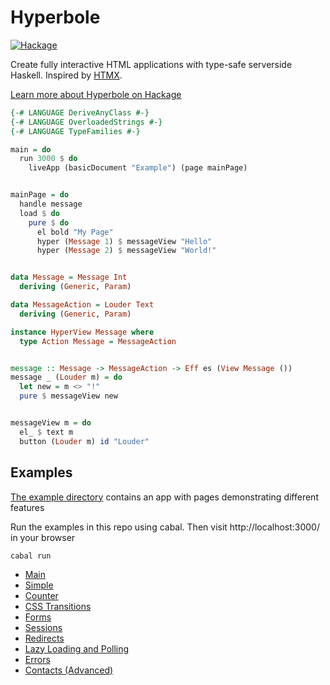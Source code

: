 Hyperbole
=========

[![Hackage](https://img.shields.io/hackage/v/hyperbole.svg)](https://hackage.haskell.org/package/hyperbole) 

Create fully interactive HTML applications with type-safe serverside Haskell. Inspired by [HTMX](https://htmx.org/).

[Learn more about Hyperbole on Hackage](https://hackage.haskell.org/package/hyperbole/docs/Web-Hyperbole.html)

```haskell
{-# LANGUAGE DeriveAnyClass #-}
{-# LANGUAGE OverloadedStrings #-}
{-# LANGUAGE TypeFamilies #-}

main = do
  run 3000 $ do
    liveApp (basicDocument "Example") (page mainPage)


mainPage = do
  handle message
  load $ do
    pure $ do
      el bold "My Page"
      hyper (Message 1) $ messageView "Hello"
      hyper (Message 2) $ messageView "World!"


data Message = Message Int
  deriving (Generic, Param)

data MessageAction = Louder Text
  deriving (Generic, Param)

instance HyperView Message where
  type Action Message = MessageAction


message :: Message -> MessageAction -> Eff es (View Message ())
message _ (Louder m) = do
  let new = m <> "!"
  pure $ messageView new


messageView m = do
  el_ $ text m
  button (Louder m) id "Louder"
```

Examples
---------

[The example directory](/example/README.md) contains an app with pages demonstrating different features

Run the examples in this repo using cabal. Then visit http://localhost:3000/ in your browser

```
cabal run
```
* [Main](./Main.hs)
* [Simple](./Example/Simple.hs)
* [Counter](./Example/Counter.hs)
* [CSS Transitions](./Example/Transitions.hs)
* [Forms](./Example/Forms.hs)
* [Sessions](./Example/Forms.hs)
* [Redirects](./Example/Redirects.hs)
* [Lazy Loading and Polling](./Example/LazyLoading.hs)
* [Errors](./Example/Errors.hs)
* [Contacts (Advanced)](./Example/Contacts.hs)


